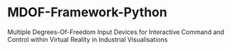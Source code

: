 # MDOF-Framework-Python
Multiple Degrees-Of-Freedom Input Devices for Interactive Command and Control within Virtual Reality in Industrial Visualisations
